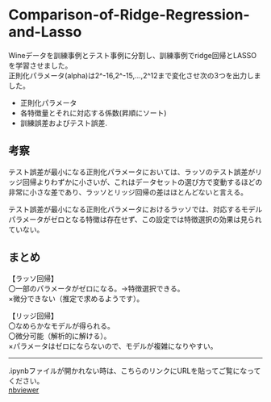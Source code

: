 # Comparison-of-Ridge-Regression-and-Lasso
Wineデータを訓練事例とテスト事例に分割し、訓練事例でridge回帰とLASSOを学習させました。  
正則化パラメータ(alpha)は2^-16,2^-15,...,2^12まで変化させ次の3つを出力しました。
 - 正則化パラメータ
 - 各特徴量とそれに対応する係数(昇順にソート)
 - 訓練誤差およびテスト誤差.  
 
 ## 考察
 テスト誤差が最小になる正則化パラメータにおいては、ラッソのテスト誤差がリッジ回帰よりわずかに小さいが、これはデータセットの選び方で変動するほどの非常に小さな差であり、ラッソとリッジ回帰の差はほとんどないと言える。  
 
 テスト誤差が最小になる正則化パラメータにおけるラッソでは、対応するモデルパラメータがゼロとなる特徴は存在せず、この設定では特徴選択の効果は見られていない。

## まとめ
【ラッソ回帰】   
〇一部のパラメータがゼロになる。→特徴選択できる。  
×微分できない（推定で求めるようです）。  

【リッジ回帰】  
〇なめらかなモデルが得られる。  
〇微分可能（解析的に解ける）。  
×パラメータはゼロにならないので、モデルが複雑になりやすい。  




***
.ipynbファイルが開かれない時は、こちらのリンクにURLを貼ってご覧になってください。  
[nbviewer](https://nbviewer.jupyter.org/)
